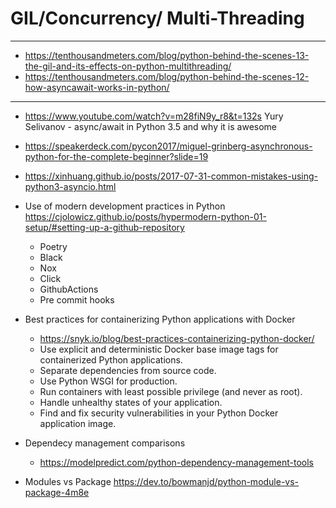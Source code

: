 # GIL/Concurrency/ Multi-Threading
---
+ https://tenthousandmeters.com/blog/python-behind-the-scenes-13-the-gil-and-its-effects-on-python-multithreading/
+ https://tenthousandmeters.com/blog/python-behind-the-scenes-12-how-asyncawait-works-in-python/
---
+ https://www.youtube.com/watch?v=m28fiN9y_r8&t=132s Yury Selivanov - async/await in Python 3.5 and why it is awesome
+ https://speakerdeck.com/pycon2017/miguel-grinberg-asynchronous-python-for-the-complete-beginner?slide=19
+ https://xinhuang.github.io/posts/2017-07-31-common-mistakes-using-python3-asyncio.html





+ Use of modern development practices in Python
https://cjolowicz.github.io/posts/hypermodern-python-01-setup/#setting-up-a-github-repository
  - Poetry
  - Black
  - Nox
  - Click
  - GithubActions
  - Pre commit hooks

+ Best practices for containerizing Python applications with Docker
  - https://snyk.io/blog/best-practices-containerizing-python-docker/
  - Use explicit and deterministic Docker base image tags for containerized Python applications.
  - Separate dependencies from source code.
  - Use Python WSGI for production.
  - Run containers with least possible privilege (and never as root).
  - Handle unhealthy states of your application. 
  - Find and fix security vulnerabilities in your Python Docker application image.
 

+ Dependecy management comparisons
  - https://modelpredict.com/python-dependency-management-tools

+ Modules vs Package https://dev.to/bowmanjd/python-module-vs-package-4m8e
